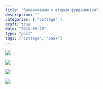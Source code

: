 ```yaml
---
title: "Заканчиваем с вторым фундаментом"
description: ""
categories: [ "cottage" ]
draft: true
date: "2015-09-29"
type: "post"
tags: ["cottage", "баня"]
---
```


<a data-fancybox="gallery" href='https://photos.google.com/share/AF1QipNGKcepgYzOyDPuh4b_93R8A4b0lI1Kz49YIoz-3ez7KdlpgVv8zkjkK0_9Gw45bg?key=V3BWUFljeHd6YWExcXduNzViaVo2RzNVcnZVRVR3&source=ctrlq.org'><img src='https://lh3.googleusercontent.com/UCSomGzzMq4Eycj1Pss6OZSbkbjL-1FjvhZpU9RAoBRwajOo3ylzJtjJpGOEyJ6NS-DQRvFW4Uqo_0GS85FPHmv6RRrdfkujS5qxxYEwUoVhwHxk0WhphU223O1QW5txlCKe1THtKRg' /></a>

<a data-fancybox="gallery" href='https://photos.google.com/share/AF1QipPLrSRWgFA6kPZb9EdeP-Oovsn4ipcXSf_AAUU5rAZyLFS9iVa61SjSkGhev0jazg?key=SjdYeWxESHk4MERpUjRrT3pUVU8weVZqTDhOWm9B&source=ctrlq.org'><img src='https://lh3.googleusercontent.com/Ywj1VUCHtwcwxc2hQLGZyEwdH7z7kUW6PY5ol4aWQq5k0rTGR_rl8jmPjZbZyD9QkY0cUKOpOByMdAaijq22gxMZCyUZgqfcxOgbLAYUB_rKQKnYTw6f7WBXV0l00G8ozPF-Ej9IlnI' /></a>

<a data-fancybox="gallery" href='https://photos.google.com/share/AF1QipP2Ig_7myyK1bJh0xCuXo0thqA3u968UhPEoMRC7m-a36c55Ir6LBHzsyYNXA59Yw?key=TU5yMUhaZEFSTXllSkpkZTRuV1ZxQkphNmFJdFVn&source=ctrlq.org'><img src='https://lh3.googleusercontent.com/yojTLpHO8xeGLe39UyYiCF2ptedqeEjcLpLD35_Yv2hQZTdx458R73hWHStf1rfq4nFGmCAi06Si7Cbh5PPSS0393ltKsQdMOXaTtMe8ZBTL_bdzxf93-FxjUYijLy4irtp-Ssc8utI' /></a>

<a data-fancybox="gallery" href='https://photos.google.com/share/AF1QipM06g1oxOT906uEGysflhd6w5MdIZWDnxHjaR4d3ogKpOswc8p1eIDY8iLpx4ut5g?key=dEFmclFSXzEyTzFoeEUxMkJjTHNUYzkybmJ1ZEhB&source=ctrlq.org'><img src='https://lh3.googleusercontent.com/G76yqPP6at8wWXEh4_eUfgfadA5bVyEgGRcJBVcKnyQGPGi-_qJ-pvsfm1dby7YMa1aQKW-Zaoz-aM-jqJE_SsKx2sNDhK4sDorE536VN4EjX9icdHWIK7DfUHRvz5x8AR-Dr9TmAAw' /></a>

